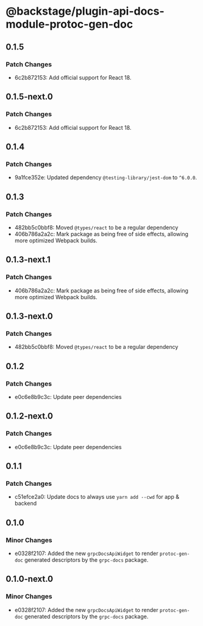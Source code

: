 # @backstage/plugin-api-docs-module-protoc-gen-doc

## 0.1.5

### Patch Changes

- 6c2b872153: Add official support for React 18.

## 0.1.5-next.0

### Patch Changes

- 6c2b872153: Add official support for React 18.

## 0.1.4

### Patch Changes

- 9a1fce352e: Updated dependency `@testing-library/jest-dom` to `^6.0.0`.

## 0.1.3

### Patch Changes

- 482bb5c0bbf8: Moved `@types/react` to be a regular dependency
- 406b786a2a2c: Mark package as being free of side effects, allowing more optimized Webpack builds.

## 0.1.3-next.1

### Patch Changes

- 406b786a2a2c: Mark package as being free of side effects, allowing more optimized Webpack builds.

## 0.1.3-next.0

### Patch Changes

- 482bb5c0bbf8: Moved `@types/react` to be a regular dependency

## 0.1.2

### Patch Changes

- e0c6e8b9c3c: Update peer dependencies

## 0.1.2-next.0

### Patch Changes

- e0c6e8b9c3c: Update peer dependencies

## 0.1.1

### Patch Changes

- c51efce2a0: Update docs to always use `yarn add --cwd` for app & backend

## 0.1.0

### Minor Changes

- e0328f2107: Added the new `grpcDocsApiWidget` to render `protoc-gen-doc` generated descriptors by the `grpc-docs` package.

## 0.1.0-next.0

### Minor Changes

- e0328f2107: Added the new `grpcDocsApiWidget` to render `protoc-gen-doc` generated descriptors by the `grpc-docs` package.
